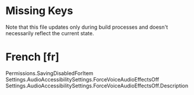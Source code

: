 # Missing Keys
Note that this file updates only during build processes and doesn't necessarily reflect the current state.

# French [fr]
Permissions.SavingDisabledForItem  
Settings.AudioAccessibilitySettings.ForceVoiceAudioEffectsOff  
Settings.AudioAccessibilitySettings.ForceVoiceAudioEffectsOff.Description  

